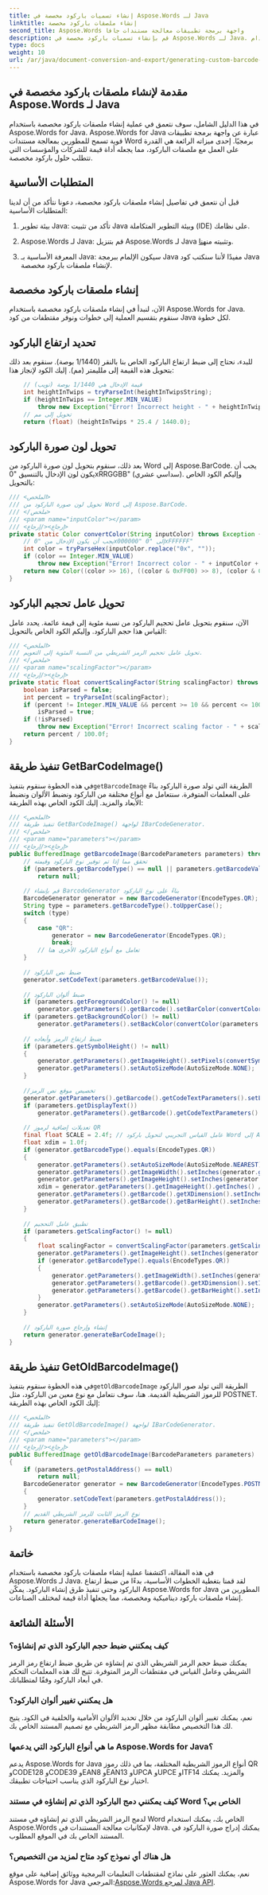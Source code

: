 ```yaml
---
title: إنشاء تسميات باركود مخصصة في Aspose.Words لـ Java
linktitle: إنشاء ملصقات باركود مخصصة
second_title: Aspose.Words واجهة برمجة تطبيقات معالجة مستندات جافا
description: قم بإنشاء تسميات باركود مخصصة في Aspose.Words لـ Java. تعرف على كيفية إنشاء حلول باركود مخصصة باستخدام Aspose.Words for Java في هذا الدليل التفصيلي خطوة بخطوة.
type: docs
weight: 10
url: /ar/java/document-conversion-and-export/generating-custom-barcode-labels/
---
```


## مقدمة لإنشاء ملصقات باركود مخصصة في Aspose.Words لـ Java

في هذا الدليل الشامل، سوف نتعمق في عملية إنشاء ملصقات باركود مخصصة باستخدام Aspose.Words for Java. Aspose.Words for Java عبارة عن واجهة برمجة تطبيقات قوية تسمح للمطورين بمعالجة مستندات Word برمجيًا. إحدى ميزاته الرائعة هي القدرة على العمل مع ملصقات الباركود، مما يجعله أداة قيمة للشركات والمؤسسات التي تتطلب حلول باركود مخصصة.

## المتطلبات الأساسية

قبل أن نتعمق في تفاصيل إنشاء ملصقات باركود مخصصة، دعونا نتأكد من أن لدينا المتطلبات الأساسية:

1. بيئة تطوير Java: تأكد من تثبيت Java وبيئة التطوير المتكاملة (IDE) على نظامك.

2.  Aspose.Words لـ Java: قم بتنزيل Aspose.Words لـ Java وتثبيته من[هنا](https://releases.aspose.com/words/java/).

3. المعرفة الأساسية بـ Java: سيكون الإلمام ببرمجة Java مفيدًا لأننا سنكتب كود Java لإنشاء ملصقات باركود مخصصة.

## إنشاء ملصقات باركود مخصصة

الآن، لنبدأ في إنشاء ملصقات باركود مخصصة باستخدام Aspose.Words for Java. سنقوم بتقسيم العملية إلى خطوات ونوفر مقتطفات من كود Java لكل خطوة.

## تحديد ارتفاع الباركود

للبدء، نحتاج إلى ضبط ارتفاع الباركود الخاص بنا بالنقر (1/1440 بوصة). سنقوم بعد ذلك بتحويل هذه القيمة إلى ملليمتر (مم). إليك الكود لإنجاز هذا:

```java
	// قيمة الإدخال هي 1/1440 بوصة (تويب)
	int heightInTwips = tryParseInt(heightInTwipsString);
	if (heightInTwips == Integer.MIN_VALUE)
		throw new Exception("Error! Incorrect height - " + heightInTwipsString + ".");
	// تحويل إلى مم
	return (float) (heightInTwips * 25.4 / 1440.0);
```

## تحويل لون صورة الباركود

بعد ذلك، سنقوم بتحويل لون صورة الباركود من Word إلى Aspose.BarCode. يجب أن يكون لون الإدخال بالتنسيق "0xRRGGBB" (سداسي عشري). وإليكم الكود الخاص بالتحويل:

```java
/// <الملخص>
/// تحويل لون صورة الباركود من Word إلى Aspose.BarCode.
/// </ملخص>
/// <param name="inputColor"></param>
/// <إرجاع></إرجاع>
private static Color convertColor(String inputColor) throws Exception {
	// يجب أن يكون الإدخال من "0x000000" إلى "0xFFFFFF"
	int color = tryParseHex(inputColor.replace("0x", ""));
	if (color == Integer.MIN_VALUE)
		throw new Exception("Error! Incorrect color - " + inputColor + ".");
	return new Color((color >> 16), ((color & 0xFF00) >> 8), (color & 0xFF));
}
```

## تحويل عامل تحجيم الباركود

الآن، سنقوم بتحويل عامل تحجيم الباركود من نسبة مئوية إلى قيمة عائمة. يحدد عامل القياس هذا حجم الباركود. وإليكم الكود الخاص بالتحويل:

```java
/// <الملخص>
/// تحويل عامل تحجيم الرمز الشريطي من النسبة المئوية إلى التعويم.
/// </ملخص>
/// <param name="scalingFactor"></param>
/// <إرجاع></إرجاع>
private static float convertScalingFactor(String scalingFactor) throws Exception {
	boolean isParsed = false;
	int percent = tryParseInt(scalingFactor);
	if (percent != Integer.MIN_VALUE && percent >= 10 && percent <= 10000)
		isParsed = true;
	if (!isParsed)
		throw new Exception("Error! Incorrect scaling factor - " + scalingFactor + ".");
	return percent / 100.0f;
}
```

## تنفيذ طريقة GetBarCodeImage()

 في هذه الخطوة سنقوم بتنفيذ`getBarcodeImage` الطريقة التي تولد صورة الباركود بناءً على المعلمات المتوفرة. سنتعامل مع أنواع مختلفة من الباركود ونضبط الألوان ونضبط الأبعاد والمزيد. إليك الكود الخاص بهذه الطريقة:

```java
/// <الملخص>
/// تنفيذ طريقة GetBarCodeImage() لواجهة IBarCodeGenerator.
/// </ملخص>
/// <param name="parameters"></param>
/// <إرجاع></إرجاع>
public BufferedImage getBarcodeImage(BarcodeParameters parameters) throws Exception {
	// تحقق مما إذا تم توفير نوع الباركود وقيمته
	if (parameters.getBarcodeType() == null || parameters.getBarcodeValue() == null)
		return null;
	
	// قم بإنشاء BarcodeGenerator بناءً على نوع الباركود
	BarcodeGenerator generator = new BarcodeGenerator(EncodeTypes.QR);
	String type = parameters.getBarcodeType().toUpperCase();
	switch (type)
	{
		case "QR":
			generator = new BarcodeGenerator(EncodeTypes.QR);
			break;
		// تعامل مع أنواع الباركود الأخرى هنا
	}
	
	// ضبط نص الباركود
	generator.setCodeText(parameters.getBarcodeValue());
	
	// ضبط ألوان الباركود
	if (parameters.getForegroundColor() != null)
		generator.getParameters().getBarcode().setBarColor(convertColor(parameters.getForegroundColor()));
	if (parameters.getBackgroundColor() != null)
		generator.getParameters().setBackColor(convertColor(parameters.getBackgroundColor()));
	
	// ضبط ارتفاع الرمز وأبعاده
	if (parameters.getSymbolHeight() != null)
	{
		generator.getParameters().getImageHeight().setPixels(convertSymbolHeight(parameters.getSymbolHeight()));
		generator.getParameters().setAutoSizeMode(AutoSizeMode.NONE);
	}
	
	//تخصيص موقع نص الرمز
	generator.getParameters().getBarcode().getCodeTextParameters().setLocation(CodeLocation.NONE);
	if (parameters.getDisplayText())
		generator.getParameters().getBarcode().getCodeTextParameters().setLocation(CodeLocation.BELOW);
	
	// تعديلات إضافية لرموز QR
	final float SCALE = 2.4f; // عامل القياس التجريبي لتحويل باركود Word إلى Aspose.BarCode
	float xdim = 1.0f;
	if (generator.getBarcodeType().equals(EncodeTypes.QR))
	{
		generator.getParameters().setAutoSizeMode(AutoSizeMode.NEAREST);
		generator.getParameters().getImageWidth().setInches(generator.getParameters().getImageWidth().getInches() * SCALE);
		generator.getParameters().getImageHeight().setInches(generator.getParameters().getImageWidth().getInches());
		xdim = generator.getParameters().getImageHeight().getInches() / 25;
		generator.getParameters().getBarcode().getXDimension().setInches(xdim);
		generator.getParameters().getBarcode().getBarHeight().setInches(xdim);
	}
	
	// تطبيق عامل التحجيم
	if (parameters.getScalingFactor() != null)
	{
		float scalingFactor = convertScalingFactor(parameters.getScalingFactor());
		generator.getParameters().getImageHeight().setInches(generator.getParameters().getImageHeight().getInches() * scalingFactor);
		if (generator.getBarcodeType().equals(EncodeTypes.QR))
		{
			generator.getParameters().getImageWidth().setInches(generator.getParameters().getImageHeight().getInches());
			generator.getParameters().getBarcode().getXDimension().setInches(xdim * scalingFactor);
			generator.getParameters().getBarcode().getBarHeight().setInches(xdim * scalingFactor);
		}
		generator.getParameters().setAutoSizeMode(AutoSizeMode.NONE);
	}
	
	// إنشاء وإرجاع صورة الباركود
	return generator.generateBarCodeImage();
}
```

## تنفيذ طريقة GetOldBarcodeImage()

 في هذه الخطوة سنقوم بتنفيذ`getOldBarcodeImage` الطريقة التي تولد صور الباركود للرموز الشريطية القديمة. هنا، سوف نتعامل مع نوع معين من الباركود، مثل POSTNET. إليك الكود الخاص بهذه الطريقة:

```java
/// <الملخص>
/// تنفيذ طريقة GetOldBarcodeImage() لواجهة IBarCodeGenerator.
/// </ملخص>
/// <param name="parameters"></param>
/// <إرجاع></إرجاع>
public BufferedImage getOldBarcodeImage(BarcodeParameters parameters)
{
	if (parameters.getPostalAddress() == null)
		return null;
	BarcodeGenerator generator = new BarcodeGenerator(EncodeTypes.POSTNET);
	{
		generator.setCodeText(parameters.getPostalAddress());
	}
	// نوع الرمز الثابت للرمز الشريطي القديم
	return generator.generateBarCodeImage();
}
```

## خاتمة

في هذه المقالة، اكتشفنا عملية إنشاء ملصقات باركود مخصصة باستخدام Aspose.Words لـ Java. لقد قمنا بتغطية الخطوات الأساسية، بدءًا من ضبط ارتفاع الباركود وحتى تنفيذ طرق إنشاء الباركود. يمكّن Aspose.Words for Java المطورين من إنشاء ملصقات باركود ديناميكية ومخصصة، مما يجعلها أداة قيمة لمختلف الصناعات.

## الأسئلة الشائعة

### كيف يمكنني ضبط حجم الباركود الذي تم إنشاؤه؟

يمكنك ضبط حجم الرمز الشريطي الذي تم إنشاؤه عن طريق ضبط ارتفاع رمز الرمز الشريطي وعامل القياس في مقتطفات الرمز المتوفرة. تتيح لك هذه المعلمات التحكم في أبعاد الباركود وفقًا لمتطلباتك.

### هل يمكنني تغيير ألوان الباركود؟

نعم، يمكنك تغيير ألوان الباركود من خلال تحديد الألوان الأمامية والخلفية في الكود. يتيح لك هذا التخصيص مطابقة مظهر الرمز الشريطي مع تصميم المستند الخاص بك.

### ما هي أنواع الباركود التي يدعمها Aspose.Words for Java؟

يدعم Aspose.Words for Java أنواع الرموز الشريطية المختلفة، بما في ذلك رموز QR وCODE128 وCODE39 وEAN8 وEAN13 وUPCA وUPCE وITF14 والمزيد. يمكنك اختيار نوع الباركود الذي يناسب احتياجات تطبيقك.

### كيف يمكنني دمج الباركود الذي تم إنشاؤه في مستند Word الخاص بي؟

لدمج الرمز الشريطي الذي تم إنشاؤه في مستند Word الخاص بك، يمكنك استخدام Aspose.Words لإمكانيات معالجة المستندات في Java. يمكنك إدراج صورة الباركود في المستند الخاص بك في الموقع المطلوب.

### هل هناك أي نموذج كود متاح لمزيد من التخصيص؟

 نعم، يمكنك العثور على نماذج لمقتطفات التعليمات البرمجية ووثائق إضافية على موقع Aspose.Words for Java المرجعي:[Aspose.Words لمرجع Java API](https://reference.aspose.com/words/java/).